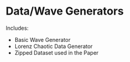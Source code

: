 # Data/Wave Generators

Includes:

- Basic Wave Generator
- Lorenz Chaotic Data Generator
- Zipped Dataset used in the Paper
